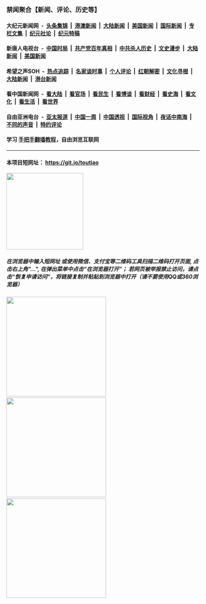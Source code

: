 ### 禁闻聚合【新闻、评论、历史等】

#### 大纪元新闻网 &nbsp;-&nbsp; [头条集锦](indexes/E头条集锦.md?t=02122022) &nbsp;|&nbsp; [港澳新闻](indexes/E港澳新闻.md?t=02122022)  &nbsp;|&nbsp; [大陆新闻](indexes/E大陆新闻.md?t=02122022) &nbsp;|&nbsp; [美国新闻](indexes/E美国新闻.md?t=02122022) &nbsp;|&nbsp; [国际新闻](indexes/E国际新闻.md?t=02122022) &nbsp;|&nbsp; [专栏文集](indexes/E专栏文集.md?t=02122022) &nbsp;|&nbsp; [纪元社论](indexes/E纪元社论.md?t=02122022) &nbsp;|&nbsp; [纪元特稿](indexes/E纪元特稿.md?t=02122022) 

#### 新唐人电视台 &nbsp;-&nbsp; [中国时局](indexes/N中国时局.md?t=02122022) &nbsp;|&nbsp; [共产党百年真相](indexes/N共产党百年真相.md?t=02122022) &nbsp;|&nbsp; [中共杀人历史](indexes/N中共杀人历史.md?t=02122022) &nbsp;|&nbsp; [文史漫步](indexes/N文史漫步.md?t=02122022) &nbsp;|&nbsp; [大陆新闻](indexes/N大陆新闻.md?t=02122022) &nbsp;|&nbsp; [美国新闻](indexes/N美国新闻.md?t=02122022)

#### 希望之声SOH &nbsp;-&nbsp; [热点追踪](indexes/H热点追踪.md?t=02122022) &nbsp;|&nbsp; [名家谈时事](indexes/H名家谈时事.md?t=02122022) &nbsp;|&nbsp; [个人评论](indexes/H个人评论.md?t=02122022)  &nbsp;|&nbsp; [红朝解密](indexes/H红朝解密.md?t=02122022) &nbsp;|&nbsp; [文化寻根](indexes/H文化寻根.md?t=02122022) &nbsp;|&nbsp; [大陆新闻](indexes/H大陆新闻.md?t=02122022) &nbsp;|&nbsp; [港台新闻](indexes/H港台新闻.md?t=02122022)

#### 看中国新闻网 &nbsp;-&nbsp; [看大陆](indexes/S看大陆.md?t=02122022) &nbsp;|&nbsp; [看官场](indexes/S看官场.md?t=02122022) &nbsp;|&nbsp; [看民生](indexes/S看民生.md?t=02122022)  &nbsp;|&nbsp; [看博谈](indexes/S看博谈.md?t=02122022) &nbsp;|&nbsp; [看财经](indexes/S看财经.md?t=02122022) &nbsp;|&nbsp; [看史海](indexes/S看史海.md?t=02122022) &nbsp;|&nbsp; [看文化](indexes/S看文化.md?t=02122022) &nbsp;|&nbsp; [看生活](indexes/S看生活.md?t=02122022) &nbsp;|&nbsp; [看世界](indexes/S看世界.md?t=02122022)

#### 自由亚洲电台 &nbsp;-&nbsp; [亚太报道](indexes/R亚太报道.md?t=02122022) &nbsp;|&nbsp; [中国一周](indexes/R中国一周.md?t=02122022) &nbsp;|&nbsp; [中国透视](indexes/R中国透视.md?t=02122022)  &nbsp;|&nbsp; [国际视角](indexes/R国际视角.md?t=02122022) &nbsp;|&nbsp; [夜话中南海](indexes/R夜话中南海.md?t=02122022) &nbsp;|&nbsp; [不同的声音](indexes/R不同的声音.md?t=02122022) &nbsp;|&nbsp; [特约评论](indexes/R特约评论.md?t=02122022)

#### 学习 [手把手翻墙教程](https://github.com/gfw-breaker/guides/wiki)，自由浏览互联网

----

#### 本项目短网址： https://git.io/toutiao
<img src="https://raw.githubusercontent.com/gfw-breaker/banned-news/master/scripts/img/qr.png" width="200px"/>  

##### 在浏览器中输入短网址 或使用微信、支付宝等二维码工具扫描二维码打开页面, 点击右上角"...", 在弹出菜单中点击“在浏览器打开”； 若网页被举报禁止访问，请点击“恢复申请访问”，将链接复制并粘贴到浏览器中打开（请不要使用QQ或360浏览器）

<img src="https://raw.githubusercontent.com/gfw-breaker/banned-news/master/scripts/img/1.png" width="260px"/> &nbsp; <img src="https://raw.githubusercontent.com/gfw-breaker/banned-news/master/scripts/img/2.png" width="260px"/> &nbsp; <img src="https://raw.githubusercontent.com/gfw-breaker/banned-news/master/scripts/img/3.png" width="260px"/>

